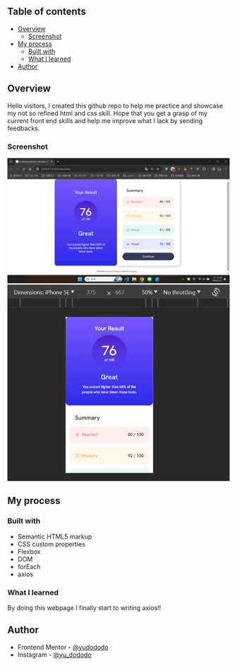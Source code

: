 
## Table of contents

- [Overview](#overview)
  - [Screenshot](#screenshot)
- [My process](#my-process)
  - [Built with](#built-with)
  - [What I learned](#what-i-learned)
- [Author](#author)

## Overview

Hello visitors, I created this github repo to help me practice and showcase my not so refined html and css skill.
Hope that you get a grasp of my current front end skills and help me improve what I lack by sending feedbacks.

### Screenshot

![](./screenshot_desktop.png)
![](./screenshot_mobile.png)


## My process

### Built with

- Semantic HTML5 markup
- CSS custom properties
- Flexbox
- DOM
- forEach
- axios

### What I learned

By doing this webpage I finally start to writing axios!!

## Author

- Frontend Mentor - [@yudododo](https://www.frontendmentor.io/profile/yudododo)
- Instagram - [@yu_dododo](https://www.instagram.com/yu_dododo/)
